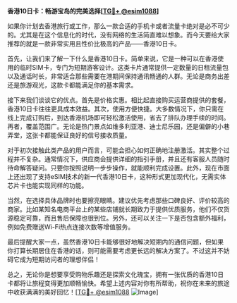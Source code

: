 **香港10日卡：畅游宝岛的完美选择[[TG💪+ @esim1088](https://t.me/s/esim1088)]**

如果你计划去香港旅行或工作，那么一款合适的手机卡或者流量卡绝对是必不可少的。尤其是在这个信息化的时代，没有网络的生活简直难以想象。而今天要给大家推荐的就是一款非常实用且性价比极高的产品——香港10日卡。

首先，让我们来了解一下什么是香港10日卡。简单来说，它是一种可以在香港使用的临时SIM卡，专门为短期游客设计。这类卡片通常提供一定数量的日租流量包以及通话时长，非常适合那些需要在港期间保持通讯畅通的人群。无论是商务出差还是旅游观光，这款卡都能满足你的基本需求。

接下来我们谈谈它的优点。首先是价格实惠。相比起直接购买运营商提供的套餐，香港10日卡往往更具成本效益。其次，使用方便快捷。大多数情况下，你只需在线上完成订购后，到达香港机场即可轻松激活使用，省去了排队办理手续的时间。再者，覆盖范围广。无论是热门景点如维多利亚港、迪士尼乐园，还是偏僻的小巷弄堂，这张卡都能保证良好的信号接收质量。

对于初次接触此类产品的用户而言，可能会担心如何正确地注册激活。其实整个过程并不复杂。通常情况下，供应商会提供详细的指引手册，并且还有客服人员随时待命解答疑问。只要你按照说明一步步操作，就能顺利完成设置。此外，现在市面上还出现了支持eSIM技术的新一代香港10日卡，这种形式更加现代化，无需实体芯片卡也能实现同样的功能。

当然，在选择具体品牌时也要擦亮眼睛。建议优先考虑那些口碑良好、评价较高的商家。比如某知名电商平台上的某些店铺就长期致力于提供优质服务，他们不仅货源稳定可靠，而且售后保障也很到位。另外，还可以关注一下是否包含额外福利，例如免费赠送Wi-Fi热点连接次数等增值服务。

最后提醒大家一点，虽然香港10日卡能够很好地解决短期内的通信问题，但如果你打算长期居住在香港的话，则可能需要考虑更长远的解决方案了。不过这并不妨碍它成为短期访问者的理想伴侣！

总之，无论你是想要享受购物乐趣还是探索文化瑰宝，拥有一张优质的香港10日卡都将让旅程变得更加顺畅愉快。希望上述内容对你有所帮助，祝你在未来的旅途中收获满满的美好回忆！[[TG💪+ @esim1088](https://t.me/s/esim1088) ![Image](https://i.postimg.cc/4NQfJmqS/Snipaste-2025-05-13-00-14-12.png)]